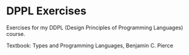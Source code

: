 # DPPL Exercises

Exercises for my DDPL (Design Principles of Programming Languages) course.

Textbook: Types and Programming Languages, Benjamin C. Pierce
